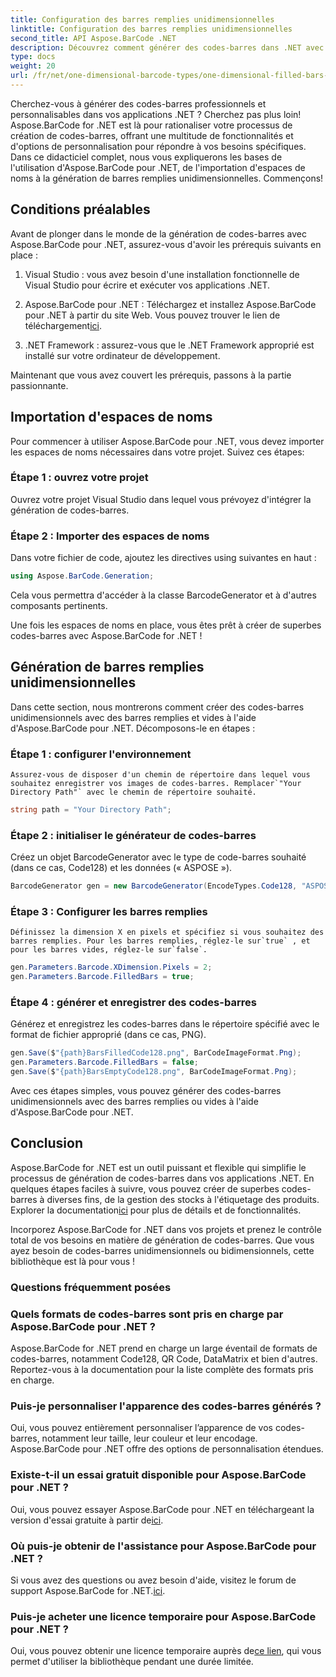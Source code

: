 ```yaml
---
title: Configuration des barres remplies unidimensionnelles
linktitle: Configuration des barres remplies unidimensionnelles
second_title: API Aspose.BarCode .NET
description: Découvrez comment générer des codes-barres dans .NET avec Aspose.BarCode for .NET. Ce didacticiel complet couvre tout, de l'importation d'espaces de noms à la création de codes-barres unidimensionnels.
type: docs
weight: 20
url: /fr/net/one-dimensional-barcode-types/one-dimensional-filled-bars-configuration/
---
```


Cherchez-vous à générer des codes-barres professionnels et personnalisables dans vos applications .NET ? Cherchez pas plus loin! Aspose.BarCode for .NET est là pour rationaliser votre processus de création de codes-barres, offrant une multitude de fonctionnalités et d'options de personnalisation pour répondre à vos besoins spécifiques. Dans ce didacticiel complet, nous vous expliquerons les bases de l'utilisation d'Aspose.BarCode pour .NET, de l'importation d'espaces de noms à la génération de barres remplies unidimensionnelles. Commençons!

## Conditions préalables

Avant de plonger dans le monde de la génération de codes-barres avec Aspose.BarCode pour .NET, assurez-vous d'avoir les prérequis suivants en place :

1. Visual Studio : vous avez besoin d'une installation fonctionnelle de Visual Studio pour écrire et exécuter vos applications .NET.

2.  Aspose.BarCode pour .NET : Téléchargez et installez Aspose.BarCode pour .NET à partir du site Web. Vous pouvez trouver le lien de téléchargement[ici](https://releases.aspose.com/barcode/net/).

3. .NET Framework : assurez-vous que le .NET Framework approprié est installé sur votre ordinateur de développement.

Maintenant que vous avez couvert les prérequis, passons à la partie passionnante.

## Importation d'espaces de noms

Pour commencer à utiliser Aspose.BarCode pour .NET, vous devez importer les espaces de noms nécessaires dans votre projet. Suivez ces étapes:

### Étape 1 : ouvrez votre projet
   Ouvrez votre projet Visual Studio dans lequel vous prévoyez d'intégrer la génération de codes-barres.

### Étape 2 : Importer des espaces de noms
   Dans votre fichier de code, ajoutez les directives using suivantes en haut :

   ```csharp
   using Aspose.BarCode.Generation;
   ```

   Cela vous permettra d'accéder à la classe BarcodeGenerator et à d'autres composants pertinents.

Une fois les espaces de noms en place, vous êtes prêt à créer de superbes codes-barres avec Aspose.BarCode for .NET !

## Génération de barres remplies unidimensionnelles

Dans cette section, nous montrerons comment créer des codes-barres unidimensionnels avec des barres remplies et vides à l'aide d'Aspose.BarCode pour .NET. Décomposons-le en étapes :

### Étape 1 : configurer l'environnement
    Assurez-vous de disposer d'un chemin de répertoire dans lequel vous souhaitez enregistrer vos images de codes-barres. Remplacer`"Your Directory Path"` avec le chemin de répertoire souhaité.

   ```csharp
   string path = "Your Directory Path";
   ```

### Étape 2 : initialiser le générateur de codes-barres
   Créez un objet BarcodeGenerator avec le type de code-barres souhaité (dans ce cas, Code128) et les données (« ASPOSE »).

   ```csharp
   BarcodeGenerator gen = new BarcodeGenerator(EncodeTypes.Code128, "ASPOSE");
   ```

### Étape 3 : Configurer les barres remplies
    Définissez la dimension X en pixels et spécifiez si vous souhaitez des barres remplies. Pour les barres remplies, réglez-le sur`true` , et pour les barres vides, réglez-le sur`false`.

   ```csharp
   gen.Parameters.Barcode.XDimension.Pixels = 2;
   gen.Parameters.Barcode.FilledBars = true;
   ```

### Étape 4 : générer et enregistrer des codes-barres
   Générez et enregistrez les codes-barres dans le répertoire spécifié avec le format de fichier approprié (dans ce cas, PNG).

   ```csharp
   gen.Save($"{path}BarsFilledCode128.png", BarCodeImageFormat.Png);
   gen.Parameters.Barcode.FilledBars = false;
   gen.Save($"{path}BarsEmptyCode128.png", BarCodeImageFormat.Png);
   ```

Avec ces étapes simples, vous pouvez générer des codes-barres unidimensionnels avec des barres remplies ou vides à l'aide d'Aspose.BarCode pour .NET.

## Conclusion

Aspose.BarCode for .NET est un outil puissant et flexible qui simplifie le processus de génération de codes-barres dans vos applications .NET. En quelques étapes faciles à suivre, vous pouvez créer de superbes codes-barres à diverses fins, de la gestion des stocks à l'étiquetage des produits. Explorer la documentation[ici](https://reference.aspose.com/barcode/net/) pour plus de détails et de fonctionnalités.

Incorporez Aspose.BarCode for .NET dans vos projets et prenez le contrôle total de vos besoins en matière de génération de codes-barres. Que vous ayez besoin de codes-barres unidimensionnels ou bidimensionnels, cette bibliothèque est là pour vous !

### Questions fréquemment posées

### Quels formats de codes-barres sont pris en charge par Aspose.BarCode pour .NET ?
Aspose.BarCode for .NET prend en charge un large éventail de formats de codes-barres, notamment Code128, QR Code, DataMatrix et bien d'autres. Reportez-vous à la documentation pour la liste complète des formats pris en charge.

### Puis-je personnaliser l'apparence des codes-barres générés ?
Oui, vous pouvez entièrement personnaliser l’apparence de vos codes-barres, notamment leur taille, leur couleur et leur encodage. Aspose.BarCode pour .NET offre des options de personnalisation étendues.

### Existe-t-il un essai gratuit disponible pour Aspose.BarCode pour .NET ?
Oui, vous pouvez essayer Aspose.BarCode pour .NET en téléchargeant la version d'essai gratuite à partir de[ici](https://releases.aspose.com/).

### Où puis-je obtenir de l'assistance pour Aspose.BarCode pour .NET ?
 Si vous avez des questions ou avez besoin d'aide, visitez le forum de support Aspose.BarCode for .NET.[ici](https://forum.aspose.com/c/barcode/13).

### Puis-je acheter une licence temporaire pour Aspose.BarCode pour .NET ?
 Oui, vous pouvez obtenir une licence temporaire auprès de[ce lien](https://purchase.aspose.com/temporary-license/), qui vous permet d'utiliser la bibliothèque pendant une durée limitée.